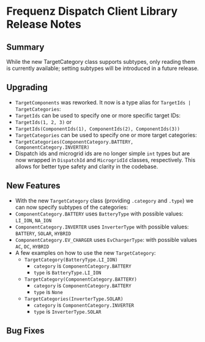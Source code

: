 # Frequenz Dispatch Client Library Release Notes

## Summary

While the new TargetCategory class supports subtypes, only reading them is currently available; setting subtypes will be introduced in a future release.

## Upgrading

* `TargetComponents` was reworked. It now is a type alias for `TargetIds | TargetCategories`:
 * `TargetIds` can be used to specify one or more specific target IDs:
  * `TargetIds(1, 2, 3)` or
  * `TargetIds(ComponentIds(1), ComponentIds(2), ComponentIds(3))`
 * `TargetCategories` can be used to specify one or more target categories:
  * `TargetCategories(ComponentCategory.BATTERY, ComponentCategory.INVERTER)`
* Dispatch ids and microgrid ids are no longer simple `int` types but are now wrapped in `DispatchId` and `MicrogridId` classes, respectively. This allows for better type safety and clarity in the codebase.

## New Features

* With the new `TargetCategory` class (providing `.category` and `.type`) we can now specify subtypes of the categories:
 * `ComponentCategory.BATTERY` uses `BatteryType` with possible values: `LI_ION`, `NA_ION`
 * `ComponentCategory.INVERTER` uses `InverterType` with possible values: `BATTERY`, `SOLAR`, `HYBRID`
 * `ComponentCategory.EV_CHARGER` uses `EvChargerType`: with possible values `AC`, `DC`, `HYBRID`
 * A few examples on how to use the new `TargetCategory`:
    * `TargetCategory(BatteryType.LI_ION)`
        * `category` is `ComponentCategory.BATTERY`
        * `type` is `BatteryType.LI_ION`
    * `TargetCategory(ComponentCategory.BATTERY)`
        * `category` is `ComponentCategory.BATTERY`
        * `type` is `None`
    * `TargetCategories(InverterType.SOLAR)`
        * `category` is `ComponentCategory.INVERTER`
        * `type` is `InverterType.SOLAR`


## Bug Fixes

<!-- Here goes notable bug fixes that are worth a special mention or explanation -->
